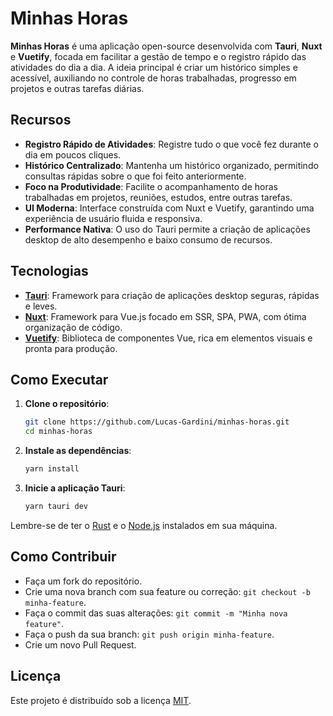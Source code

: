 # Minhas Horas

**Minhas Horas** é uma aplicação open-source desenvolvida com **Tauri**, **Nuxt** e **Vuetify**, focada em facilitar a gestão de tempo e o registro rápido das atividades do dia a dia. A ideia principal é criar um histórico simples e acessível, auxiliando no controle de horas trabalhadas, progresso em projetos e outras tarefas diárias.

## Recursos

-   **Registro Rápido de Atividades**: Registre tudo o que você fez durante o dia em poucos cliques.
-   **Histórico Centralizado**: Mantenha um histórico organizado, permitindo consultas rápidas sobre o que foi feito anteriormente.
-   **Foco na Produtividade**: Facilite o acompanhamento de horas trabalhadas em projetos, reuniões, estudos, entre outras tarefas.
-   **UI Moderna**: Interface construída com Nuxt e Vuetify, garantindo uma experiência de usuário fluida e responsiva.
-   **Performance Nativa**: O uso do Tauri permite a criação de aplicações desktop de alto desempenho e baixo consumo de recursos.

## Tecnologias

-   **[Tauri](https://tauri.app/)**: Framework para criação de aplicações desktop seguras, rápidas e leves.
-   **[Nuxt](https://nuxt.com/)**: Framework para Vue.js focado em SSR, SPA, PWA, com ótima organização de código.
-   **[Vuetify](https://vuetifyjs.com/)**: Biblioteca de componentes Vue, rica em elementos visuais e pronta para produção.

## Como Executar

1. **Clone o repositório**:

    ```bash
    git clone https://github.com/Lucas-Gardini/minhas-horas.git
    cd minhas-horas
    ```

2. **Instale as dependências**:

    ```bash
    yarn install
    ```

3. **Inicie a aplicação Tauri**:
    ```bash
    yarn tauri dev
    ```

Lembre-se de ter o [Rust](https://www.rust-lang.org/tools/install) e o [Node.js](https://nodejs.org/en/download/) instalados em sua máquina.

## Como Contribuir

-   Faça um fork do repositório.
-   Crie uma nova branch com sua feature ou correção: `git checkout -b minha-feature`.
-   Faça o commit das suas alterações: `git commit -m "Minha nova feature"`.
-   Faça o push da sua branch: `git push origin minha-feature`.
-   Crie um novo Pull Request.

## Licença

Este projeto é distribuído sob a licença [MIT](LICENSE).
